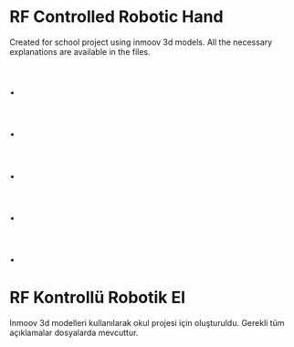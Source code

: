 # RF Controlled Robotic Hand
 Created for school project using inmoov 3d models. All the necessary explanations are available in the files.
# .
# .
# .
# .
# .
# RF Kontrollü Robotik El
 Inmoov 3d modelleri kullanılarak okul projesi için oluşturuldu. Gerekli tüm açıklamalar dosyalarda mevcuttur.
